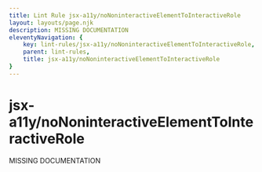 ```yaml
---
title: Lint Rule jsx-a11y/noNoninteractiveElementToInteractiveRole
layout: layouts/page.njk
description: MISSING DOCUMENTATION
eleventyNavigation: {
	key: lint-rules/jsx-a11y/noNoninteractiveElementToInteractiveRole,
	parent: lint-rules,
	title: jsx-a11y/noNoninteractiveElementToInteractiveRole
}
---
```


# jsx-a11y/noNoninteractiveElementToInteractiveRole

MISSING DOCUMENTATION
